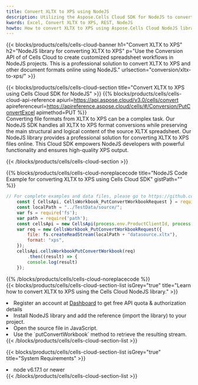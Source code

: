 ```yaml
---
title: Convert XLTX to XPS using NodeJS 
description: Utilizing the Aspose.Cells Cloud SDK for NodeJS to convert a XLTX format file to a XPS format file. 
kwords: Excel, Convert XLTX to XPS, REST, NodeJS
howto: How to convert XLTX to XPS using Aspose.Cells Cloud NodeJS library.
---
```



{{< blocks/products/cells/cells-cloud-banner h1="Convert XLTX to XPS" h2="NodeJS library for converting XLTX to XPS" p="Use the Conversion API of of Cells Cloud to create customized spreadsheet workflows in NodeJS projects. This is a professional solution to convert XLTX to XPS and other document formats online using NodeJS." urlsection="conversion/xltx-to-xps/" >}}

{{< blocks/products/cells/cells-cloud-section  title="Convert XLTX to XPS using Cells Cloud SDK for NodeJS" >}}
{{% blocks/products/cells/cells-cloud-api-reference  apiurl=https://api.aspose.cloud/v3.0/cells/convert  apireferenceurl=https://apireference.aspose.cloud/cells/#/Conversion/PutConvertExcel  apimethod=PUT %}}
<br/>
Converting file formats from XLTX to XPS can be a complex task. Our NodeJS SDK handles all XLTX to XPS format conversions while preserving the main structural and logical content of the source XLTX spreadsheet. Our NodeJS library provides a professional solution for converting XLTX to XPS files online. This Cloud SDK empowers NodeJS developers with powerful functionality and ensures high-quality XPS output.

{{< /blocks/products/cells/cells-cloud-section >}}

{{% blocks/products/cells/cells-cloud-noreplacecode title="NodeJS Code Example for converting XLTX to XPS using Cells Cloud SDK" gistPath="" %}}
 
```js
// For complete examples and data files, please go to https://github.com/aspose-cells-cloud/aspose-cells-cloud-node/
    const { CellsApi, CellsWorkbook_PutConvertWorkbookRequest } = require("asposecellscloud");
    const localPath = "../TestData/source/";
    var fs = require('fs');
    var path = require('path');
    const cellsApi = new CellsApi(process.env.ProductClientId, process.env.ProductClientSecret);
    var req = new CellsWorkbook_PutConvertWorkbookRequest({
        file: fs.createReadStream(localPath + "datasource.xltx"),
        format: "xps",
    });
    cellsApi.cellsWorkbookPutConvertWorkbook(req)
        .then((result) => {
        console.log(result)
    });
```
 
{{% /blocks/products/cells/cells-cloud-noreplacecode  %}}
<br/>
{{< blocks/products/cells/cells-cloud-section-list isGrey="true"  title="Learn how to convert XLTX to XPS using the Cells Cloud NodeJS library." >}}
<li>Register an account at <a href="https://dashboard.aspose.cloud/">Dashboard</a> to get free API quota & authorization details</li>
<li>Install NodeJS library and add the reference (import the library) to your project.</li>
<li>Open the source file in JavaScript.</li>
<li>Use the `putConvertWorkbook` method to retrieve the resulting stream.</li>
{{< /blocks/products/cells/cells-cloud-section-list >}}

{{< blocks/products/cells/cells-cloud-section-list isGrey="true"  title="System Requirements" >}}
<li>node v6.17.1 or newer</li>
{{< /blocks/products/cells/cells-cloud-section-list >}}
